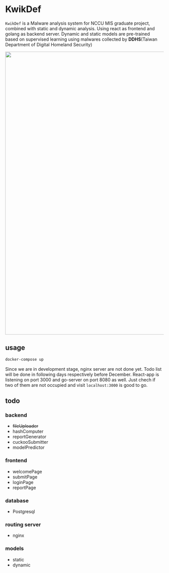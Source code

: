 # KwikDef

```KwikDef``` is a Malware analysis system for NCCU MIS graduate project, combined with static and dynamic analysis. Using react as frontend and golang as backend server. Dynamic and static models are pre-trained based on supervised learning using malwares collected by **DDHS**(Taiwan Department of Digital Homeland Security)

<img src=https://github.com/nathan-tw/KwikDef/blob/master/system_metadata/arch.png width="900">


## usage

```zsh
docker-compose up
```
Since we are in development stage, nginx server are not done yet. Todo list will be done in following days respectively before December. React-app is listening on port 3000 and go-server on port 8080 as well. Just chech if two of them are not occupied and visit ```localhost:3000``` is good to go.


## todo 

### backend

- <del> fileUploader
- hashComputer
- reportGenerator
- cuckooSubmitter
- modelPredictor

### frontend

- welcomePage
- submitPage
- loginPage
- reportPage

### database

- Postgresql

### routing server

- nginx

### models

- static
- dynamic
